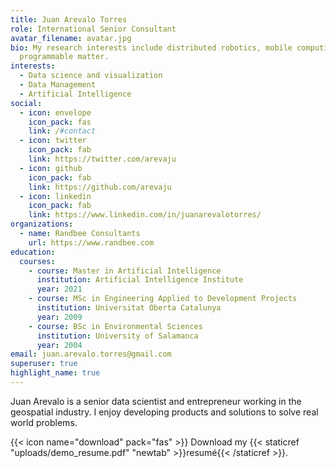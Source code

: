 ```yaml
---
title: Juan Arevalo Torres
role: International Senior Consultant
avatar_filename: avatar.jpg
bio: My research interests include distributed robotics, mobile computing and
  programmable matter.
interests:
  - Data science and visualization
  - Data Management
  - Artificial Intelligence
social:
  - icon: envelope
    icon_pack: fas
    link: /#contact
  - icon: twitter
    icon_pack: fab
    link: https://twitter.com/arevaju
  - icon: github
    icon_pack: fab
    link: https://github.com/arevaju
  - icon: linkedin
    icon_pack: fab
    link: https://www.linkedin.com/in/juanarevalotorres/
organizations:
  - name: Randbee Consultants
    url: https://www.randbee.com
education:
  courses:
    - course: Master in Artificial Intelligence
      institution: Artificial Intelligence Institute
      year: 2021
    - course: MSc in Engineering Applied to Development Projects
      institution: Universitat Oberta Catalunya
      year: 2009
    - course: BSc in Environmental Sciences
      institution: University of Salamanca
      year: 2004
email: juan.arevalo.torres@gmail.com
superuser: true
highlight_name: true
---
```

Juan Arevalo is a senior data scientist and entrepreneur working in the geospatial industry. I enjoy developing products and solutions to solve real world problems.

{{< icon name="download" pack="fas" >}} Download my {{< staticref "uploads/demo_resume.pdf" "newtab" >}}resumé{{< /staticref >}}.